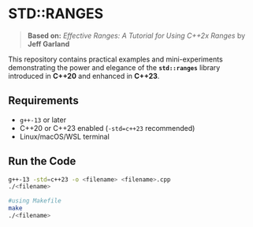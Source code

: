 # **STD::RANGES**
>  **Based on:** _Effective Ranges: A Tutorial for Using C++2x Ranges_ by **Jeff Garland**  

This repository contains practical examples and mini-experiments demonstrating the power and elegance of the **`std::ranges`** library introduced in **C++20** and enhanced in **C++23**.


## Requirements

- `g++-13` or later
- C++20 or C++23 enabled (`-std=c++23` recommended)
- Linux/macOS/WSL terminal

## Run the Code

```bash
g++-13 -std=c++23 -o <filename> <filename>.cpp
./<filename>

#using Makefile
make
./<filename>

